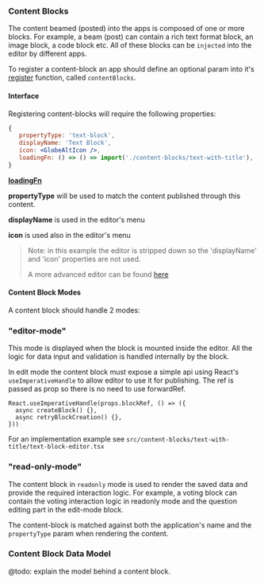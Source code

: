### Content Blocks
The content beamed (posted) into the apps is composed of one or more blocks.
For example, a beam (post) can contain a rich text format block, an image block, 
a code block etc.
All of these blocks can be `injected` into the editor by different apps.

To register a content-block an app should define an optional param into 
it's [register](../apps/example-app/src/index.tsx) function, called `contentBlocks`.

#### Interface

Registering content-blocks will require the following properties:

```jsx
{
   propertyType: 'text-block',
   displayName: 'Text Block',
   icon: <GlobeAltIcon />,
   loadingFn: () => () => import('./content-blocks/text-with-title'),
}
```

**[loadingFn](./loading-fn.md)**

**propertyType** will be used to match the content published through this content.

**displayName** is used in the editor's menu

**icon** is used also in the editor's menu

> Note: in this example the editor is stripped down so the 'displayName' and 'icon' 
> properties are not used.
> 
> A more advanced editor can be found [here](https://github.com/AKASHAorg/akasha-core/blob/next/ui/apps/akasha/src/extensions/beam-editor/beam-editor.tsx)
> 


#### Content Block Modes
A content block should handle 2 modes:

### **"editor-mode"**
This mode is displayed when the block is mounted inside the editor.
All the logic for data input and validation is handled internally by the block.

In edit mode the content block must expose a simple api using React's 
`useImperativeHandle` to allow editor to use it for publishing. The ref is passed 
as prop so there is no need to use forwardRef.

```
React.useImperativeHandle(props.blockRef, () => ({
  async createBlock() {},
  async retryBlockCreation() {},
}))
```

For an implementation example see 
`src/content-blocks/text-with-title/text-block-editor.tsx`

### **"read-only-mode"**
The content block in `readonly` mode is used to render the saved data and provide 
the required interaction logic. For example, a voting block can contain the voting 
interaction logic in readonly mode and the question editing part in the 
edit-mode block.

The content-block is matched against both the application's name and the 
`propertyType` param when rendering the content.

### Content Block Data Model

@todo: explain the model behind a content block.
